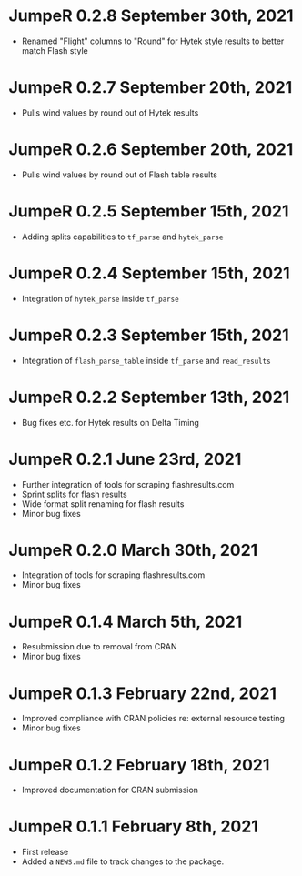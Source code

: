 # JumpeR 0.2.8 September 30th, 2021

* Renamed "Flight" columns to "Round" for Hytek style results to better match
Flash style

# JumpeR 0.2.7 September 20th, 2021

* Pulls wind values by round out of Hytek results

# JumpeR 0.2.6 September 20th, 2021

* Pulls wind values by round out of Flash table results

# JumpeR 0.2.5 September 15th, 2021

* Adding splits capabilities to `tf_parse` and `hytek_parse`

# JumpeR 0.2.4 September 15th, 2021

* Integration of `hytek_parse` inside `tf_parse`

# JumpeR 0.2.3 September 15th, 2021

* Integration of `flash_parse_table` inside `tf_parse` and `read_results`

# JumpeR 0.2.2 September 13th, 2021

* Bug fixes etc. for Hytek results on Delta Timing

# JumpeR 0.2.1 June 23rd, 2021

* Further integration of tools for scraping flashresults.com
* Sprint splits for flash results
* Wide format split renaming for flash results
* Minor bug fixes

# JumpeR 0.2.0 March 30th, 2021

* Integration of tools for scraping flashresults.com
* Minor bug fixes

# JumpeR 0.1.4 March 5th, 2021

* Resubmission due to removal from CRAN
* Minor bug fixes

# JumpeR 0.1.3 February 22nd, 2021

* Improved compliance with CRAN policies re: external resource testing
* Minor bug fixes

# JumpeR 0.1.2 February 18th, 2021

* Improved documentation for CRAN submission

# JumpeR 0.1.1 February 8th, 2021

* First release
* Added a `NEWS.md` file to track changes to the package.
